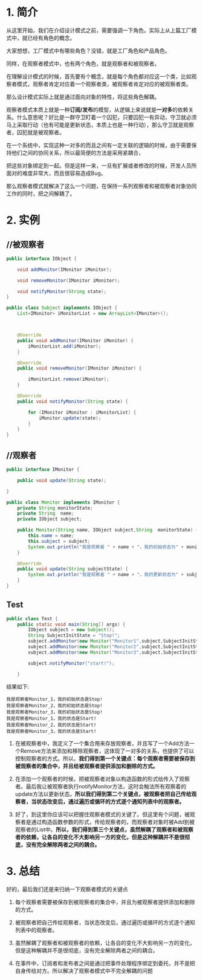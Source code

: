 
# 1. 简介
从这里开始，我们在介绍设计模式之前，需要强调一下角色。实际上从上篇工厂模式中，就已经有角色的概念。

大家想想，工厂模式中有哪些角色？没错，就是工厂角色和产品角色。

同样，在观察者模式中，也有两个角色，就是观察者和被观察者。

在理解设计模式的时候，首先要有个概念，就是每个角色都对应这一个类，比如观察者模式，观察者肯定对应着一个观察者类，被观察者肯定对应的被观察者类。

那么设计模式实际上就是通过面向对象的特性，将这些角色解耦。

观察者模式本质上就是一种**订阅/发布**的模型，从逻辑上来说就是**一对多**的依赖关系。什么意思呢？好比是一群守卫盯着一个囚犯，只要囚犯一有异动，守卫就必须马上采取行动（也有可能是更新状态，本质上也是一种行动），那么守卫就是观察者，囚犯就是被观察者。

在一个系统中，实现这种一对多的而且之间有一定关联的逻辑的时候，由于需要保持他们之间的协同关系，所以最简便的方法是采用紧耦合，

把这些对象绑定到一起。但是这样一来，一旦有扩展或者修改的时候，开发人员所面对的难度非常大，而且很容易造成Bug。

那么观察者模式就解决了这么一个问题，在保持一系列观察者和被观察者对象协同工作的同时，把之间解耦了。

# 2. 实例

## //被观察者

```java
public interface IObject {

    void addMonitor(IMonitor iMonitor);

    void removeMonitor(IMonitor iMonitor);

    void notifyMonitor(String state);
}

public class Subject implements IObject {
    List<IMonitor> iMonitorList = new ArrayList<IMonitor>();



    @Override
    public void addMonitor(IMonitor iMonitor) {
        iMonitorList.add(iMonitor);
    }

    @Override
    public void removeMonitor(IMonitor iMonitor) {

        iMonitorList.remove(iMonitor);
    }

    @Override
    public void notifyMonitor(String state) {

        for (IMonitor iMonitor : iMonitorList) {
            iMonitor.update(state);
        }
    }
}

```

## //观察者
```java
public interface IMonitor {

    public void update(String state);

}

public class Monitor implements IMonitor {
    private String monitorState;
    private String  name;
    private IObject subject;

    public Monitor(String name, IObject subject,String  monitorState) {
        this.name = name;
        this.subject = subject;
        System.out.println("我是观察者 " + name + "，我的初始状态为" + monitorState );
    }

    @Override
    public void update(String subjectState) {
        System.out.println("我是观察者 " + name + "，我的更新状态为" + subjectState);
    }
}

```

## Test

```java
public class Test {
    public static void main(String[] args) {
        IObject subject = new Subject();
        String SubjectInitState = "Stop!";
        subject.addMonitor(new Monitor("Monitor1",subject,SubjectInitState));
        subject.addMonitor(new Monitor("Monitor2",subject,SubjectInitState));
        subject.addMonitor(new Monitor("Monitor3",subject,SubjectInitState));

        subject.notifyMonitor("start!");

    }
```

结果如下:
```shell
我是观察者Monitor_1，我的初始状态是Stop!
我是观察者Monitor_2，我的初始状态是Stop!
我是观察者Monitor_3，我的初始状态是Stop!
我是观察者Monitor_1，我的状态是Start!
我是观察者Monitor_2，我的状态是Start!
我是观察者Monitor_3，我的状态是Start!
```

1. 在被观察者中，我定义了一个集合用来存放观察者，并且写了一个Add方法一个Remove方法来添加和移除观察者，这体现了一对多的关系，也提供了可以控制观察者的方式。所以，**我们得到第一个关键点：每个观察者需要被保存到被观察者的集合中，并且给被观察者提供添加和删除的方式。**

2. 在添加一个观察者的时候，把被观察者对象以构造函数的形式给传入了观察者。最后我让被观察者执行notifyMonitor方法，这时会触法所有观察着的update方法以更新状态。**所以我们得到第二个关键点，被观察者把自己传给观察者，当状态改变后，通过遍历或循环的方式逐个通知列表中的观察者。**

3. 好了，到这里你应该可以把握住观察者模式的关键了。但这里有个问题，被观察者是通过构造函数参数的形式，传给观察者的，而观察者对象时被Add到被观察者的List中。**所以，我们得到第三个关键点，虽然解耦了观察者和被观察者的依赖，让各自的变化不大影响另一方的变化，但是这种解耦并不是很彻底，没有完全解除两者之间的耦合。**

# 3. 总结

好的，最后我们还是来归纳一下观察者模式的关键点

1. 每个观察者需要被保存到被观察者的集合中，并且为被观察者提供添加和删除的方式。

2. 被观察者把自己传给观察者，当状态改变后，通过遍历或循环的方式逐个通知列表中的观察者。

3. 虽然解耦了观察者和被观察者的依赖，让各自的变化不大影响另一方的变化，但是这种解耦并不是很彻底，没有完全解除两者之间的耦合。

4. 在事件中，订阅者和发布者之间是通过把事件处理程序绑定到委托，并不是把自身传给对方。所以解决了观察者模式中不完全解耦的问题

